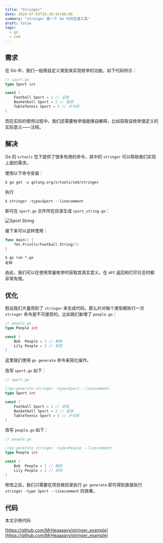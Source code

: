 ```yaml
---
title: "Stringer"
date: 2020-07-03T16:30:42+08:00
summary: "stringer 是一个 Go 代码生成工具"
draft: false
tags:
  - go
  - cmd
---
```


## 需求

在 Go 中，我们一般用自定义类型来实现枚举的功能，如下代码所示：

```go
// sport.go
type Sport int

const (
	Football Sport = 1 // 足球
	Basketball Sport = 2 // 篮球
	TableTennis Sport = 3 // 乒乓球
)
```

而在实际的使用过程中，我们还需要枚举值能够自解释，比如获取该枚举值定义的实际意义——注释。

<!-- more -->

## 解决

Go 的 `x/tools` 包下提供了很多有用的命令，其中的 `stringer` 可以帮助我们实现上面的需求。

使用以下命令安装：

```shell
$ go get -u golang.org/x/tools/cmd/stringer
```

执行
```shell
$ stringer -type=Sport --linecomment
```

即可在 `sport.go` 文件所在目录生成 `sport_string.go`：

![Sport String](sport_string_go.png)

接下来可以这样使用：
```go
func main() {
	fmt.Println(Football.String())
}
```
```shell
$ go run *.go
足球
```

由此，我们可以在使用常量枚举时获取其真实意义，在 `API` 返回和打印日志时都非常有用。

## 优化

假设我们大量用到了 `stringer` 来生成代码，那么针对每个类型都执行一次 `stringer` 命令是不可接受的。比如我们新增了 `people.go`：

```go
// people.go
type People int

const (
	Bob  People = 1 // 鲍勃
	Lily People = 2 // 莉莉
)
```

这里我们使用 `go generate` 命令来简化操作。

改写 `sport.go` 如下：

```go
// sport.go

//go:generate stringer -type=Sport --linecomment
type Sport int

const (
	Football Sport = 1 // 足球
	Basketball Sport = 2 // 篮球
	TableTennis Sport = 3 // 乒乓球
)
```

改写 `people.go` 如下：
```go
// people.go

//go:generate stringer -type=People --linecomment
type People int

const (
	Bob  People = 1 // 鲍勃
	Lily People = 2 // 莉莉
)
```

修改之后，我们只需要在项目根目录执行 `go generate` 即可得到直接执行 `stringer -type Sport --linecomment` 的效果。

## 代码

本文示例代码

[https://github.com/MrHeaaaavy/stringer_example](https://github.com/MrHeaaaavy/stringer_example)
